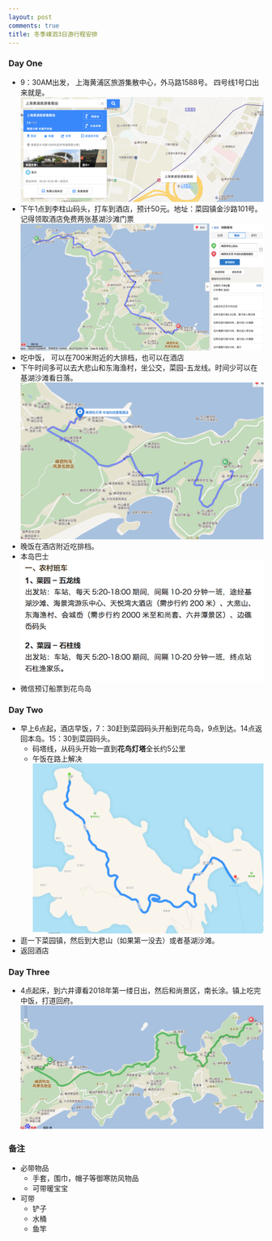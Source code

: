 ```yaml
---
layout: post
comments: true
title: 冬季嵊泗3日游行程安排
---
```


### Day One
- 9：30AM出发， 上海黄浦区旅游集散中心，外马路1588号。 四号线1号口出来就是。
![alt](../images/tourist_center.png)
- 下午1点到李柱山码头，打车到酒店，预计50元。地址：菜园镇金沙路101号。记得领取酒店免费两张基湖沙滩门票
![alt](../images/hotel.png)
- 吃中饭， 可以在700米附近的大排档，也可以在酒店
- 下午时间多可以去大悲山和东海渔村，坐公交，菜园-五龙线。时间少可以在基湖沙滩看日落。
![alt](../images/dabeishan.png)
- 晚饭在酒店附近吃排档。
- 本岛巴士
![alt](../images/bus.png)
- 微信预订船票到花鸟岛

### Day Two
- 早上6点起，酒店早饭，7：30赶到菜园码头开船到花鸟岛，9点到达。14点返回本岛。15：30到菜园码头。
  - 码塔线，从码头开始一直到**花鸟灯塔**全长约5公里
  - 午饭在路上解决 
![alt](../images/huaniao.png)
- 逛一下菜园镇，然后到大悲山（如果第一没去）或者基湖沙滩。
- 返回酒店

### Day Three
- 4点起床，到六井谭看2018年第一缕日出，然后和尚景区，南长涂。镇上吃完中饭，打道回府。
![alt](../images/liujingtan.png)

### 备注
- 必带物品
  - 手套，围巾，帽子等御寒防风物品
  - 可带暖宝宝
- 可带
  - 铲子
  - 水桶
  - 鱼竿
  
  